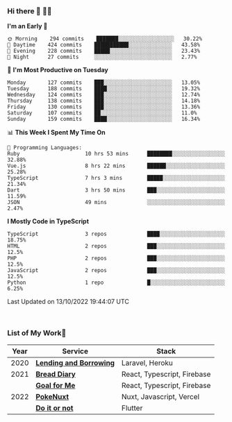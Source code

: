 ### Hi there 👋 🧑‍💻



<!--START_SECTION:waka-->
**I'm an Early 🐤** 

```text
🌞 Morning    294 commits    ███████░░░░░░░░░░░░░░░░░░   30.22% 
🌆 Daytime    424 commits    ███████████░░░░░░░░░░░░░░   43.58% 
🌃 Evening    228 commits    █████░░░░░░░░░░░░░░░░░░░░   23.43% 
🌙 Night      27 commits     ░░░░░░░░░░░░░░░░░░░░░░░░░   2.77%

```
📅 **I'm Most Productive on Tuesday** 

```text
Monday       127 commits    ███░░░░░░░░░░░░░░░░░░░░░░   13.05% 
Tuesday      188 commits    ████░░░░░░░░░░░░░░░░░░░░░   19.32% 
Wednesday    124 commits    ███░░░░░░░░░░░░░░░░░░░░░░   12.74% 
Thursday     138 commits    ███░░░░░░░░░░░░░░░░░░░░░░   14.18% 
Friday       130 commits    ███░░░░░░░░░░░░░░░░░░░░░░   13.36% 
Saturday     107 commits    ██░░░░░░░░░░░░░░░░░░░░░░░   11.0% 
Sunday       159 commits    ████░░░░░░░░░░░░░░░░░░░░░   16.34%

```


📊 **This Week I Spent My Time On** 

```text
💬 Programming Languages: 
Ruby                     10 hrs 53 mins      ████████░░░░░░░░░░░░░░░░░   32.88% 
Vue.js                   8 hrs 22 mins       ██████░░░░░░░░░░░░░░░░░░░   25.28% 
TypeScript               7 hrs 3 mins        █████░░░░░░░░░░░░░░░░░░░░   21.34% 
Dart                     3 hrs 50 mins       ███░░░░░░░░░░░░░░░░░░░░░░   11.59% 
JSON                     49 mins             ░░░░░░░░░░░░░░░░░░░░░░░░░   2.47%

```

**I Mostly Code in TypeScript** 

```text
TypeScript               3 repos             ████░░░░░░░░░░░░░░░░░░░░░   18.75% 
HTML                     2 repos             ███░░░░░░░░░░░░░░░░░░░░░░   12.5% 
PHP                      2 repos             ███░░░░░░░░░░░░░░░░░░░░░░   12.5% 
JavaScript               2 repos             ███░░░░░░░░░░░░░░░░░░░░░░   12.5% 
Python                   1 repo              █░░░░░░░░░░░░░░░░░░░░░░░░   6.25%

```



 Last Updated on 13/10/2022 19:44:07 UTC
<!--END_SECTION:waka-->


<br />

### List of My Work🚀

| Year | Service | Stack |
|--|--|--|
| 2020 | [**Lending and Borrowing**](https://lending-and-borrowing.herokuapp.com/) | Laravel, Heroku |
| 2021 | [**Bread Diary**](https://bread-diary-web.web.app/) | React, Typescript, Firebase |
|  | [**Goal for Me**](https://goal-for-me.web.app/) | React, Typescript, Firebase |
| 2022 | [**PokeNuxt**](https://pokenuxt.vercel.app/) | Nuxt, Javascript, Vercel |
|  | [**Do it or not**](https://apps.apple.com/jp/app/do-it-or-not/id1613818865) | Flutter |